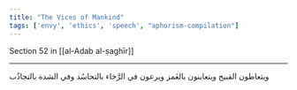 ```yaml
---
title: "The Vices of Mankind"
tags: ['envy', 'ethics', 'speech', "aphorism-compilation"]
---
```


 Section 52 in [[al-Adab al-ṣaghīr]]

---
ويتعاطون القبيح ويتعاينون بالغَمز ويرعون في الرَّخاء بالتحاسُد وفي الشدة بالتجاذُب
